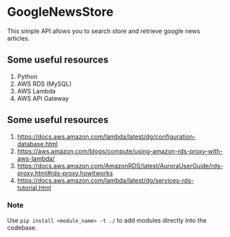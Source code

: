 # GoogleNewsStore

This simple API allows you to search store and retrieve google news articles.

## Some useful resources

1. Python
2. AWS RDS (MySQL)
3. AWS Lambda
4. AWS API Gateway

## Some useful resources

1. https://docs.aws.amazon.com/lambda/latest/dg/configuration-database.html
2. https://aws.amazon.com/blogs/compute/using-amazon-rds-proxy-with-aws-lambda/
3. https://docs.aws.amazon.com/AmazonRDS/latest/AuroraUserGuide/rds-proxy.html#rds-proxy.howitworks
4. https://docs.aws.amazon.com/lambda/latest/dg/services-rds-tutorial.html

### Note

Use `pip install <module_name> -t ./` to add modules directly into the codebase.
